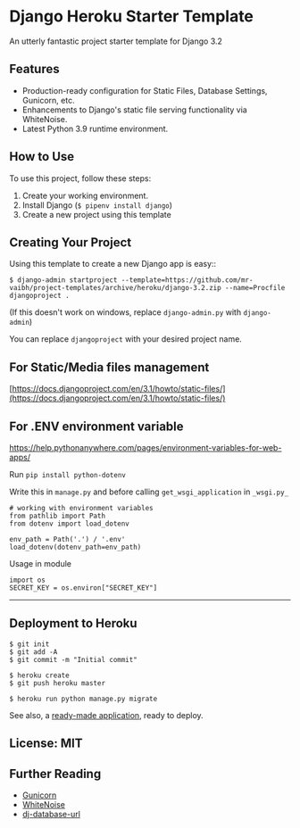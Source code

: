 # Django Heroku Starter Template

An utterly fantastic project starter template for Django 3.2

## Features

- Production-ready configuration for Static Files, Database Settings, Gunicorn, etc.
- Enhancements to Django's static file serving functionality via WhiteNoise.
- Latest Python 3.9 runtime environment.

## How to Use

To use this project, follow these steps:

1. Create your working environment.
2. Install Django (`$ pipenv install django`)
3. Create a new project using this template

## Creating Your Project

Using this template to create a new Django app is easy::

    $ django-admin startproject --template=https://github.com/mr-vaibh/project-templates/archive/heroku/django-3.2.zip --name=Procfile djangoproject .

(If this doesn't work on windows, replace `django-admin.py` with `django-admin`)

You can replace ``djangoproject`` with your desired project name.

## For Static/Media files management
[https://docs.djangoproject.com/en/3.1/howto/static-files/](https://docs.djangoproject.com/en/3.1/howto/static-files/)

## For .ENV environment variable
https://help.pythonanywhere.com/pages/environment-variables-for-web-apps/

Run `pip install python-dotenv`

Write this in `manage.py` and before calling `get_wsgi_application` in `_wsgi.py_`

    # working with environment variables
    from pathlib import Path
    from dotenv import load_dotenv
    
    env_path = Path('.') / '.env'
    load_dotenv(dotenv_path=env_path)

Usage in module

    import os
    SECRET_KEY = os.environ["SECRET_KEY"]

---

## Deployment to Heroku

    $ git init
    $ git add -A
    $ git commit -m "Initial commit"

    $ heroku create
    $ git push heroku master

    $ heroku run python manage.py migrate

See also, a [ready-made application](https://github.com/heroku/python-getting-started), ready to deploy.


## License: MIT

## Further Reading

- [Gunicorn](https://warehouse.python.org/project/gunicorn/)
- [WhiteNoise](https://warehouse.python.org/project/whitenoise/)
- [dj-database-url](https://warehouse.python.org/project/dj-database-url/)
